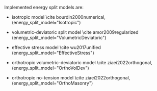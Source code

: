 Implemented energy split models are:

- isotropic model \cite bourdin2000numerical, (energy_split_model="Isotropic")

- volumetric-deviatoric split model \cite amor2009regularized (energy_split_model="VolumetricDeviatoric")

- effective stress model \cite wu2017unified (energy_split_model="EffectiveStress")

- orthotropic volumetric-deviatoric model \cite ziaei2022orthogonal, (energy_split_model="OrthoVolDev")

- orthotropic no-tension model \cite ziaei2022orthogonal, (energy_split_model="OrthoMasonry")
